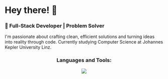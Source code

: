 # Hey there! 👋

### 🚀 Full-Stack Developer | Problem Solver 

I'm passionate about crafting clean, efficient solutions and turning ideas into reality through code. Currently studying Computer Science at Johannes Kepler University Linz.


<h3 align="center">Languages and Tools:</h3>
<div align="center"> 
<a href="https://github.com/karlof002/karlof002">
  <img src="https://skillicons.dev/icons?i=androidstudio,angular,azure,babel,bootstrap,cs,css,dotnet,git,html,idea,java,js,kotlin,mysql,nextjs,nodejs,npm,react,rider,tailwind,ts,visualstudio,vscode"/>
</a>
</div>
